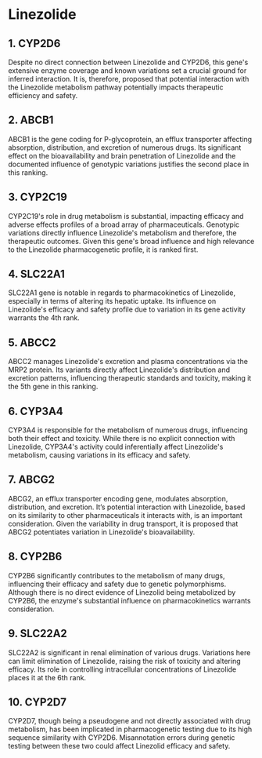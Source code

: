 # Linezolide

## 1. CYP2D6
Despite no direct connection between Linezolide and CYP2D6, this gene's extensive enzyme coverage and known variations set a crucial ground for inferred interaction. It is, therefore, proposed that potential interaction with the Linezolide metabolism pathway potentially impacts therapeutic efficiency and safety.

## 2. ABCB1
ABCB1 is the gene coding for P-glycoprotein, an efflux transporter affecting absorption, distribution, and excretion of numerous drugs. Its significant effect on the bioavailability and brain penetration of Linezolide and the documented influence of genotypic variations justifies the second place in this ranking.

## 3. CYP2C19
CYP2C19's role in drug metabolism is substantial, impacting efficacy and adverse effects profiles of a broad array of pharmaceuticals. Genotypic variations directly influence Linezolide's metabolism and therefore, the therapeutic outcomes. Given this gene's broad influence and high relevance to the Linezolide pharmacogenetic profile, it is ranked first.

## 4. SLC22A1
SLC22A1 gene is notable in regards to pharmacokinetics of Linezolide, especially in terms of altering its hepatic uptake. Its influence on Linezolide's efficacy and safety profile due to variation in its gene activity warrants the 4th rank.

## 5. ABCC2
ABCC2 manages Linezolide's excretion and plasma concentrations via the MRP2 protein. Its variants directly affect Linezolide's distribution and excretion patterns, influencing therapeutic standards and toxicity, making it the 5th gene in this ranking.

## 6. CYP3A4
CYP3A4 is responsible for the metabolism of numerous drugs, influencing both their effect and toxicity. While there is no explicit connection with Linezolide, CYP3A4's activity could inferentially affect Linezolide's metabolism, causing variations in its efficacy and safety.

## 7. ABCG2
ABCG2, an efflux transporter encoding gene, modulates absorption, distribution, and excretion. It’s potential interaction with Linezolide, based on its similarity to other pharmaceuticals it interacts with, is an important consideration. Given the variability in drug transport, it is proposed that ABCG2 potentiates variation in Linezolide's bioavailability.

## 8. CYP2B6
CYP2B6 significantly contributes to the metabolism of many drugs, influencing their efficacy and safety due to genetic polymorphisms. Although there is no direct evidence of Linezolid being metabolized by CYP2B6, the enzyme's substantial influence on pharmacokinetics warrants consideration.

## 9. SLC22A2
SLC22A2 is significant in renal elimination of various drugs. Variations here can limit elimination of Linezolide, raising the risk of toxicity and altering efficacy. Its role in controlling intracellular concentrations of Linezolide places it at the 6th rank.

## 10. CYP2D7
CYP2D7, though being a pseudogene and not directly associated with drug metabolism, has been implicated in pharmacogenetic testing due to its high sequence similarity with CYP2D6. Misannotation errors during genetic testing between these two could affect Linezolid efficacy and safety.


